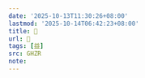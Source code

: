 ```yaml
---
date: '2025-10-13T11:30:26+08:00'
lastmod: '2025-10-14T06:42:23+08:00'
title: 󰥴
url: 󰥴
tags: [益]
src: GHZR
note:
---
```

